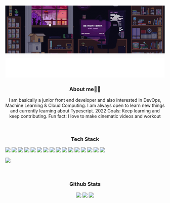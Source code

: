 <p align="center">
  <img src="/preview.gif" align="center" valign="center"/>
</p>
<p align="center">
    <img src="/img/CodeIntro.svg"/>
</p>

<p align="center">
  <h3 align="center">About me👨‍💻</h3>
</p>

<p align="center">
  I am basically a junior front end developer and also interested in DevOps, Machine Learning & Cloud Computing. 
  I am always open to learn new things and currently learning about Typescript.
  2022 Goals: Keep learning and keep contributing.
  Fun fact: I love to make cinematic videos and workout
</p>

<br/>
<p align="center">
  <h3 align="center">Tech Stack</h3>
</p>
<p align="center">
  <p>
    <img src="https://img.shields.io/badge/NPM-%23000000.svg?style=for-the-badge&logo=npm&logoColor=white"/> 
    <img src="https://img.shields.io/badge/javascript-%23323330.svg?style=for-the-badge&logo=javascript&logoColor=%23F7DF1E"/> 
    <img src="https://img.shields.io/badge/react-%2320232a.svg?style=for-the-badge&logo=react&logoColor=%2361DAFB"/> 
    <img src="https://img.shields.io/badge/TypeScript-007ACC?style=for-the-badge&logo=typescript&logoColor=white"/>
    <img src="https://img.shields.io/badge/styled--components-DB7093?style=for-the-badge&logo=styled-components&logoColor=white"/>
    <img src="https://img.shields.io/badge/SASS-hotpink.svg?style=for-the-badge&logo=SASS&logoColor=white"/> 
    <img src="https://img.shields.io/badge/Babel-F9DC3e?style=for-the-badge&logo=babel&logoColor=black"/>
    <img src="https://img.shields.io/badge/java-%23ED8B00.svg?style=for-the-badge&logo=java&logoColor=white"/> 
    <img src="https://img.shields.io/badge/c%23-%23239120.svg?style=for-the-badge&logo=c-sharp&logoColor=white"/> 
    <img src="https://img.shields.io/badge/python-3670A0?style=for-the-badge&logo=python&logoColor=ffdd54"/> 
    <img src="https://img.shields.io/badge/Xamarin-3199DC?style=for-the-badge&logo=xamarin&logoColor=white"/> 
    <img src="https://img.shields.io/badge/mysql-%2300f.svg?style=for-the-badge&logo=mysql&logoColor=white"/> 
    <img src="https://img.shields.io/badge/MariaDB-003545?style=for-the-badge&logo=mariadb&logoColor=white"/> 
    <img src="https://img.shields.io/badge/Adobe%20XD-470137?style=for-the-badge&logo=Adobe%20XD&logoColor=#FF61F6"/> 
    <img src="https://img.shields.io/badge/Framer-black?style=for-the-badge&logo=framer&logoColor=blue"/> 	
    <img src="https://img.shields.io/badge/figma-%23F24E1E.svg?style=for-the-badge&logo=figma&logoColor=white"/>
  </p>

  <p>
    <img src="/img/Neku.gif" width="30%">
  </p>

</p>
<br/>

<p align="center">
  <h3 align="center">Github Stats</h3>
</p>
<p align="center">
  <img src="https://github-readme-stats.vercel.app/api?username=Nekuso&show_icons=true&theme=radical" width ="45%"/>
  <img src="https://github-readme-stats.vercel.app/api/top-langs/?username=Nekuso&layout=compact&theme=radical" width ="38%"/>
  <img src="https://github-readme-streak-stats.herokuapp.com/?user=Nekuso&theme=radical" />
</p>
